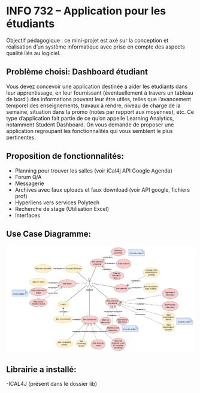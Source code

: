 # INFO 732 – Application pour les étudiants
Objectif pédagogique : ce mini-projet est axé sur la conception et réalisation d’un système informatique avec prise en compte des aspects qualité liés au logiciel.

## Problème choisi: Dashboard étudiant
Vous devez concevoir une application destinée a aider les étudiants dans leur apprentissage, en leur fournissant (éventuellement à travers un tableau de bord ) des informations pouvant leur être utiles, telles que l’avancement temporel des enseignements, travaux à rendre, niveau de charge de la semaine, situation dans la promo (notes par rapport aux moyennes), etc. Ce type d’application fait partie de ce qu’on appelle Learning Analytics, notamment Student Dashboard. On vous demande de proposer une application regroupant les fonctionnalités qui vous semblent le plus pertinentes. 

## Proposition de fonctionnalités:
* Planning pour trouver les salles (voir iCal4j API Google Agenda)
* Forum Q/A
* Messagerie
* Archives avec faux uploads et faux download (voir API google, fichiers prof)
* Hyperliens vers services Polytech
* Recherche de stage (Utilisation Excel)
* Interfaces

## Use Case Diagramme: 
![Alt text](image.png)

## Librairie a installé:
-ICAL4J (présent dans le dossier lib)

